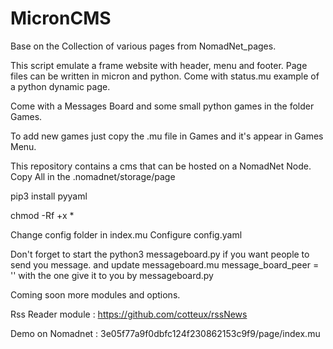 # MicronCMS
Base on the Collection of various pages from NomadNet_pages.

This script emulate a frame website with header, menu and footer.
Page files can be written in micron and python.
Come with status.mu example of a python dynamic page.

Come with a Messages Board and some small python games in the folder Games.

To add new games just copy the .mu file in Games and it's appear in Games Menu.

This repository contains a cms that can be hosted on a NomadNet Node.
Copy All in the .nomadnet/storage/page

pip3 install pyyaml

chmod -Rf +x *

Change config folder in index.mu
Configure config.yaml

Don't forget to start the python3 messageboard.py if you want people to send you message.
and update messageboard.mu message_board_peer = '' with the one give it to you by messageboard.py

Coming soon more modules and options.

Rss Reader module : https://github.com/cotteux/rssNews

Demo on Nomadnet : 3e05f77a9f0dbfc124f230862153c9f9/page/index.mu
